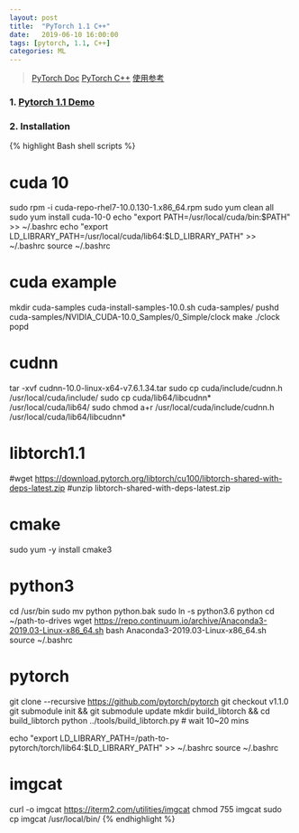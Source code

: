 ```yaml
---
layout: post
title:  "PyTorch 1.1 C++"
date:   2019-06-10 16:00:00
tags: [pytorch, 1.1, C++]
categories: ML
---
```


> [PyTorch Doc](http://pytorch.org/docs/master/torch.html)
> [PyTorch C++](https://pytorch.org/tutorials/advanced/cpp_export.html)
> [使用参考](http://ghostblog.lyq.me/pytorch-cpp/)

### 1. [Pytorch 1.1 Demo](https://github.com/wykvictor/cpp-pytorch)

### 2. Installation
{% highlight Bash shell scripts %}
# cuda 10
sudo rpm -i cuda-repo-rhel7-10.0.130-1.x86_64.rpm
sudo yum clean all
sudo yum install cuda-10-0
echo "export PATH=/usr/local/cuda/bin:\$PATH" >> ~/.bashrc
echo "export LD_LIBRARY_PATH=/usr/local/cuda/lib64:\$LD_LIBRARY_PATH" >> ~/.bashrc
source ~/.bashrc

# cuda example
mkdir cuda-samples
cuda-install-samples-10.0.sh cuda-samples/
pushd cuda-samples/NVIDIA_CUDA-10.0_Samples/0_Simple/clock
make
./clock
popd

# cudnn
tar -xvf cudnn-10.0-linux-x64-v7.6.1.34.tar
sudo cp cuda/include/cudnn.h /usr/local/cuda/include/
sudo cp cuda/lib64/libcudnn* /usr/local/cuda/lib64/
sudo chmod a+r /usr/local/cuda/include/cudnn.h /usr/local/cuda/lib64/libcudnn*

# libtorch1.1
#wget https://download.pytorch.org/libtorch/cu100/libtorch-shared-with-deps-latest.zip
#unzip libtorch-shared-with-deps-latest.zip

# cmake
sudo yum -y install cmake3

# python3
cd /usr/bin
sudo mv python python.bak
sudo ln -s python3.6 python
cd ~/path-to-drives
wget https://repo.continuum.io/archive/Anaconda3-2019.03-Linux-x86_64.sh
bash Anaconda3-2019.03-Linux-x86_64.sh
source ~/.bashrc

# pytorch
git clone --recursive https://github.com/pytorch/pytorch
git checkout v1.1.0
git submodule init && git submodule update
mkdir build_libtorch && cd build_libtorch
python ../tools/build_libtorch.py # wait 10~20 mins

echo "export LD_LIBRARY_PATH=/path-to-pytorch/torch/lib64:\$LD_LIBRARY_PATH" >> ~/.bashrc
source ~/.bashrc

# imgcat
curl -o imgcat  https://iterm2.com/utilities/imgcat
chmod 755 imgcat
sudo cp imgcat /usr/local/bin/
{% endhighlight %}
